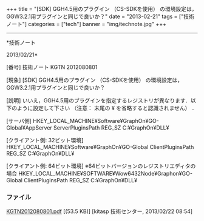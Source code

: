 ﻿+++
title = "[SDK] GGH4.5用のプラグイン （CS-SDKを使用） の環境設定は，GGW3.2.1用プラグインと同じで良いか？"
date = "2013-02-21"
tags = ["技術ノート"]
categories = ["tech"]
banner = "img/technote.jpg"
+++

-----------------------------------------------------------------------------------------------------------------------------

*技術ノート

2013/02/21*


[番号]
技術ノート KGTN 2012080801

[現象]
[SDK] GGH4.5用のプラグイン （CS-SDKを使用）
の環境設定は，GGW3.2.1用プラグインと同じで良いか？

[説明]
いいえ，GGH4.5用のプラグインを指定するレジストリが異なります．以下のように設定して下さい
（注意： 末尾の ¥ を省略すると認識されません） ．

[サーバ側]
HKEY_LOCAL_MACHINE¥Software¥GraphOn¥GO-Global¥AppServer
ServerPluginsPath REG_SZ C:¥GraphOn¥DLL¥

[クライアント側: 32ビット環境]
HKEY_LOCAL_MACHINE¥Software¥GraphOn¥GO-Global
ClientPluginsPath REG_SZ C:¥GraphOn¥DLL¥

[クライアント側: 64ビット環境]
※64ビットバージョンのレジストリエディタの場合
HKEY_LOCAL_MACHINE¥SOFTWARE¥Wow6432Node¥Graphon¥GO-Global
ClientPluginsPath REG_SZ C:¥GraphOn¥DLL¥


### ファイル

 
 


[KGTN2012080801.pdf](http://techreport.kitasp.net/attachments/download/970/KGTN2012080801.pdf)
 [(53.5 KB)] [kitasp 技術センター, 2013/02/22
08:54]


 


 

